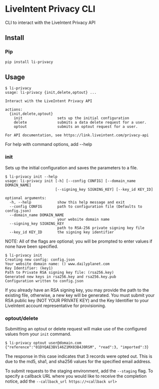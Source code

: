 # LiveIntent Privacy CLI

CLI to interact with the LiveIntent Privacy API

## Install
### Pip

```sh
pip install li-privacy
```

## Usage
```
$ li-privacy
usage: li-privacy {init,delete,optout} ...

Interact with the LiveIntent Privacy API

actions:
  {init,delete,optout}
    init                sets up the initial configuration
    delete              submits a data delete request for a user.
    optout              submits an optout request for a user.

For API documentation, see https://link.liveintent.com/privacy-api
```

For help with command options, add --help

### init
Sets up the initial configuration and saves the parameters to a file.
```
$ li-privacy init --help
usage: li-privacy init [-h] [--config CONFIG] [--domain_name DOMAIN_NAME]
                       [--signing_key SIGNING_KEY] [--key_id KEY_ID]

optional arguments:
  -h, --help            show this help message and exit
  --config CONFIG       path to configuration file (Defaults to config.json)
  --domain_name DOMAIN_NAME
                        your website domain name
  --signing_key SIGNING_KEY
                        path to RSA-256 private signing key file
  --key_id KEY_ID       the signing key identifier
```

NOTE: All of the flags are optional; you will be prompted to enter values if none have been specified.

```
$ li-privacy init
Creating new config: config.json
Your website domain name: () www.dailyplanet.com
Key Identifier: (key1)
Path to Private RSA signing key file: (rsa256.key)
Generated new keys in rsa256.key and rsa256.key.pub
Configuration written to config.json
```

If you already have an RSA signing key, you may provide the path to the existing file, otherwise, a new key will be generated.
You must submit your RSA public key (NOT YOUR PRIVATE KEY) and the Key Identifier to your LiveIntent account representative for provisioning.

### optout/delete
Submitting an optout or delete request will make use of the configured values from your `init` command. 

```
$ li-privacy optout user@domain.com
{"reference":"01DYQAE3BV146Z1MX03B4J0RSM", "read":3, "imported":3}
```

The response in this case indicates that 3 records were opted out. This is due to the md5, sha1, and sha256 values for the specified email address.

To submit requests to the staging environment, add the `--staging` flag.
To specify a callback URL where you would like to receive the completion notice, add the `--callback_url https://<callback url>`
